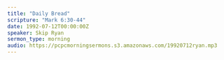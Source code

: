 ```yaml
---
title: "Daily Bread"
scripture: "Mark 6:30-44"
date: 1992-07-12T00:00:00Z
speaker: Skip Ryan
sermon_type: morning
audio: https://pcpcmorningsermons.s3.amazonaws.com/19920712ryan.mp3 
---
```



